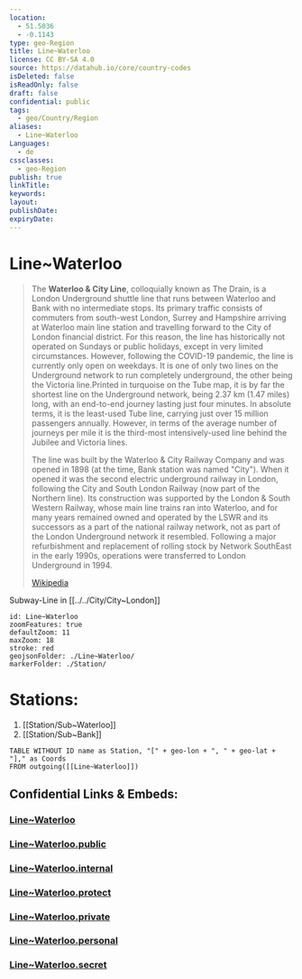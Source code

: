 ```yaml
---
location:
  - 51.5036
  - -0.1143
type: geo-Region
title: Line~Waterloo
license: CC BY-SA 4.0
source: https://datahub.io/core/country-codes
isDeleted: false
isReadOnly: false
draft: false
confidential: public
tags:
  - geo/Country/Region
aliases:
  - Line~Waterloo
Languages:
  - de
cssclasses:
  - geo-Region
publish: true
linkTitle:
keywords:
layout:
publishDate:
expiryDate:
---
```


# Line~Waterloo

> The **Waterloo & City Line**, colloquially known as The Drain, is a London Underground shuttle line that runs between Waterloo and Bank with no intermediate stops. Its primary traffic consists of commuters from south-west London, Surrey and Hampshire arriving at Waterloo main line station and travelling forward to the City of London financial district. For this reason, the line has historically not operated on Sundays or public holidays, except in very limited circumstances. However, following the COVID-19 pandemic, the line is currently only open on weekdays. It is one of only two lines on the Underground network to run completely underground, the other being the Victoria line.Printed in turquoise on the Tube map, it is by far the shortest line on the Underground network, being 2.37 km (1.47 miles) long, with an end-to-end journey lasting just four minutes. In absolute terms, it is the least-used Tube line, carrying just over 15 million passengers annually. However, in terms of the average number of journeys per mile it is the third-most intensively-used line behind the Jubilee and Victoria lines.
>
> The line was built by the Waterloo & City Railway Company and was opened in 1898 (at the time, Bank station was named "City"). When it opened it was the second electric underground railway in London, following the City and South London Railway (now part of the Northern line). Its construction was supported by the London & South Western Railway, whose main line trains ran into Waterloo, and for many years remained owned and operated by the LSWR and its successors as a part of the national railway network, not as part of the London Underground network it resembled. Following a major refurbishment and replacement of rolling stock by Network SouthEast in the early 1990s, operations were transferred to London Underground in 1994.
>
> [Wikipedia](https://en.wikipedia.org/wiki/Waterloo%20&%20City%20line)

Subway-Line in [[../../City/City~London]] 

```leaflet
id: Line~Waterloo
zoomFeatures: true 
defaultZoom: 11 
maxZoom: 18
stroke: red
geojsonFolder: ./Line~Waterloo/
markerFolder: ./Station/
```


# Stations:
1) [[Station/Sub~Waterloo]] 
2) [[Station/Sub~Bank]] 

```dataview
TABLE WITHOUT ID name as Station, "[" + geo-lon + ", " + geo-lat + "]," as Coords
FROM outgoing([[Line~Waterloo]])
```


## Confidential Links & Embeds: 

### [Line~Waterloo](/_Standards/Earth/Continent/Europe/Europe~North/UK/England/Regions~England/London,Greater/cities~GreaterLondon/Underground/Line~Waterloo.md) 

### [Line~Waterloo.public](/_public/Earth/Continent/Europe/Europe~North/UK/England/Regions~England/London,Greater/cities~GreaterLondon/Underground/Line~Waterloo.public.md) 

### [Line~Waterloo.internal](/_internal/Earth/Continent/Europe/Europe~North/UK/England/Regions~England/London,Greater/cities~GreaterLondon/Underground/Line~Waterloo.internal.md) 

### [Line~Waterloo.protect](/_protect/Earth/Continent/Europe/Europe~North/UK/England/Regions~England/London,Greater/cities~GreaterLondon/Underground/Line~Waterloo.protect.md) 

### [Line~Waterloo.private](/_private/Earth/Continent/Europe/Europe~North/UK/England/Regions~England/London,Greater/cities~GreaterLondon/Underground/Line~Waterloo.private.md) 

### [Line~Waterloo.personal](/_personal/Earth/Continent/Europe/Europe~North/UK/England/Regions~England/London,Greater/cities~GreaterLondon/Underground/Line~Waterloo.personal.md) 

### [Line~Waterloo.secret](/_secret/Earth/Continent/Europe/Europe~North/UK/England/Regions~England/London,Greater/cities~GreaterLondon/Underground/Line~Waterloo.secret.md)

